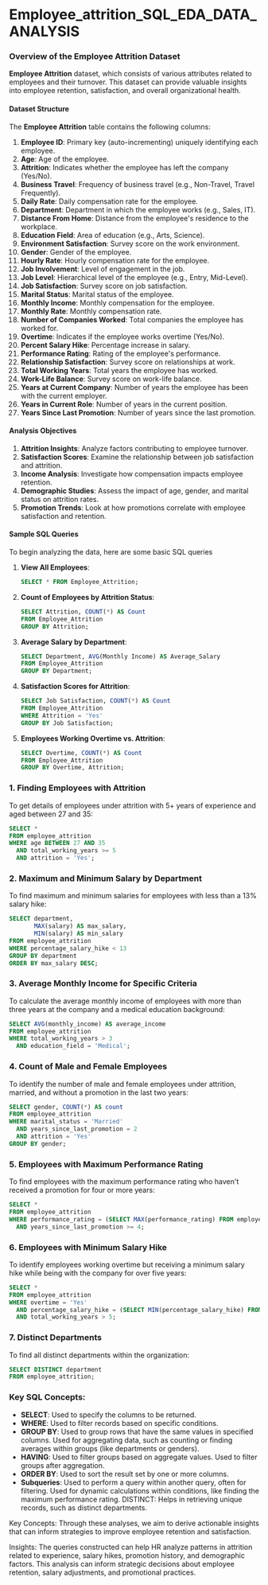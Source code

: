 # Employee_attrition_SQL_EDA_DATA_ANALYSIS

### Overview of the Employee Attrition Dataset

**Employee Attrition** dataset, which consists of various attributes related to employees and their turnover. This dataset can provide valuable insights into employee retention, satisfaction, and overall organizational health.

#### Dataset Structure

The **Employee Attrition** table contains the following columns:

1. **Employee ID**: Primary key (auto-incrementing) uniquely identifying each employee.
2. **Age**: Age of the employee.
3. **Attrition**: Indicates whether the employee has left the company (Yes/No).
4. **Business Travel**: Frequency of business travel (e.g., Non-Travel, Travel Frequently).
5. **Daily Rate**: Daily compensation rate for the employee.
6. **Department**: Department in which the employee works (e.g., Sales, IT).
7. **Distance From Home**: Distance from the employee's residence to the workplace.
8. **Education Field**: Area of education (e.g., Arts, Science).
9. **Environment Satisfaction**: Survey score on the work environment.
10. **Gender**: Gender of the employee.
11. **Hourly Rate**: Hourly compensation rate for the employee.
12. **Job Involvement**: Level of engagement in the job.
13. **Job Level**: Hierarchical level of the employee (e.g., Entry, Mid-Level).
14. **Job Satisfaction**: Survey score on job satisfaction.
15. **Marital Status**: Marital status of the employee.
16. **Monthly Income**: Monthly compensation for the employee.
17. **Monthly Rate**: Monthly compensation rate.
18. **Number of Companies Worked**: Total companies the employee has worked for.
19. **Overtime**: Indicates if the employee works overtime (Yes/No).
20. **Percent Salary Hike**: Percentage increase in salary.
21. **Performance Rating**: Rating of the employee's performance.
22. **Relationship Satisfaction**: Survey score on relationships at work.
23. **Total Working Years**: Total years the employee has worked.
24. **Work-Life Balance**: Survey score on work-life balance.
25. **Years at Current Company**: Number of years the employee has been with the current employer.
26. **Years in Current Role**: Number of years in the current position.
27. **Years Since Last Promotion**: Number of years since the last promotion.

#### Analysis Objectives

1. **Attrition Insights**: Analyze factors contributing to employee turnover.
2. **Satisfaction Scores**: Examine the relationship between job satisfaction and attrition.
3. **Income Analysis**: Investigate how compensation impacts employee retention.
4. **Demographic Studies**: Assess the impact of age, gender, and marital status on attrition rates.
5. **Promotion Trends**: Look at how promotions correlate with employee satisfaction and retention.

#### Sample SQL Queries

To begin analyzing the data, here are some basic SQL queries 
1. **View All Employees**:
   ```sql
   SELECT * FROM Employee_Attrition;
   ```

2. **Count of Employees by Attrition Status**:
   ```sql
   SELECT Attrition, COUNT(*) AS Count
   FROM Employee_Attrition
   GROUP BY Attrition;
   ```

3. **Average Salary by Department**:
   ```sql
   SELECT Department, AVG(Monthly Income) AS Average_Salary
   FROM Employee_Attrition
   GROUP BY Department;
   ```

4. **Satisfaction Scores for Attrition**:
   ```sql
   SELECT Job Satisfaction, COUNT(*) AS Count
   FROM Employee_Attrition
   WHERE Attrition = 'Yes'
   GROUP BY Job Satisfaction;
   ```

5. **Employees Working Overtime vs. Attrition**:
   ```sql
   SELECT Overtime, COUNT(*) AS Count
   FROM Employee_Attrition
   GROUP BY Overtime, Attrition;
   ```
### 1. **Finding Employees with Attrition**
To get details of employees under attrition with 5+ years of experience and aged between 27 and 35:

```sql
SELECT *
FROM employee_attrition
WHERE age BETWEEN 27 AND 35
  AND total_working_years >= 5
  AND attrition = 'Yes';
```

### 2. **Maximum and Minimum Salary by Department**
To find maximum and minimum salaries for employees with less than a 13% salary hike:

```sql
SELECT department,
       MAX(salary) AS max_salary,
       MIN(salary) AS min_salary
FROM employee_attrition
WHERE percentage_salary_hike < 13
GROUP BY department
ORDER BY max_salary DESC;
```

### 3. **Average Monthly Income for Specific Criteria**
To calculate the average monthly income of employees with more than three years at the company and a medical education background:

```sql
SELECT AVG(monthly_income) AS average_income
FROM employee_attrition
WHERE total_working_years > 3
  AND education_field = 'Medical';
```

### 4. **Count of Male and Female Employees**
To identify the number of male and female employees under attrition, married, and without a promotion in the last two years:

```sql
SELECT gender, COUNT(*) AS count
FROM employee_attrition
WHERE marital_status = 'Married'
  AND years_since_last_promotion = 2
  AND attrition = 'Yes'
GROUP BY gender;
```

### 5. **Employees with Maximum Performance Rating**
To find employees with the maximum performance rating who haven't received a promotion for four or more years:

```sql
SELECT *
FROM employee_attrition
WHERE performance_rating = (SELECT MAX(performance_rating) FROM employee_attrition)
  AND years_since_last_promotion >= 4;
```

### 6. **Employees with Minimum Salary Hike**
To identify employees working overtime but receiving a minimum salary hike while being with the company for over five years:

```sql
SELECT *
FROM employee_attrition
WHERE overtime = 'Yes'
  AND percentage_salary_hike = (SELECT MIN(percentage_salary_hike) FROM employee_attrition)
  AND total_working_years > 5;
```

### 7. **Distinct Departments**
To find all distinct departments within the organization:

```sql
SELECT DISTINCT department
FROM employee_attrition;
```

### Key SQL Concepts:
- **SELECT**: Used to specify the columns to be returned.
- **WHERE**: Used to filter records based on specific conditions.
- **GROUP BY**: Used to group rows that have the same values in specified columns. Used for aggregating data, such as counting or finding averages within groups (like departments or genders).
- **HAVING**: Used to filter groups based on aggregate values. Used to filter groups after aggregation.
- **ORDER BY**: Used to sort the result set by one or more columns.
- **Subqueries**: Used to perform a query within another query, often for filtering. Used for dynamic calculations within conditions, like finding the maximum performance rating.
DISTINCT: Helps in retrieving unique records, such as distinct departments.


Key Concepts:
Through these analyses, we aim to derive actionable insights that can inform strategies to improve employee retention and satisfaction.

Insights:
The queries constructed can help HR analyze patterns in attrition related to experience, salary hikes, promotion history, and demographic factors. This analysis can inform strategic decisions about employee retention, salary adjustments, and promotional practices.
